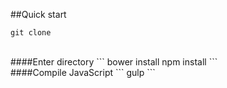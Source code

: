##Quick start
<br>
```
git clone 
```

<br>	
####Enter directory
```
bower install
npm install
```
<br>
####Compile JavaScript
```
gulp
```